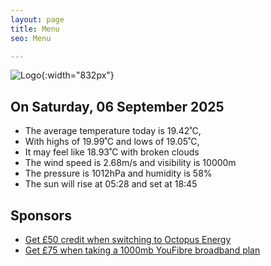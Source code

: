 ```yaml
---
layout: page
title: Menu
seo: Menu

---
```


![Logo](/images/logo.jpg){:width="832px"}

<!-- weather_marker starts -->
## On Saturday, 06 September 2025

- The average temperature today is 19.42˚C,
- With highs of 19.99˚C and lows of 19.05˚C,
- It may feel like 18.93˚C with broken clouds
- The wind speed is 2.68m/s and visibility is 10000m
- The pressure is 1012hPa and humidity is 58%
- The sun will rise at 05:28 and set at 18:45

<!-- weather_marker ends -->

## Sponsors

- [Get £50 credit when switching to Octopus Energy](https://bit.ly/3oD1nnS)
- [Get £75 when taking a 1000mb YouFibre broadband plan](https://aklam.io/91zWhU?)

